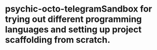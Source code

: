 # psychic-octo-telegramSandbox for trying out different programming languages and setting up project scaffolding from scratch.

